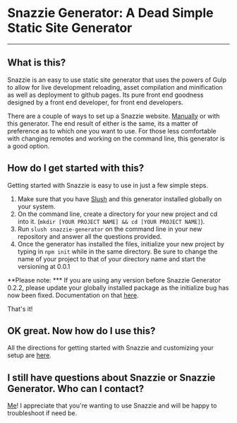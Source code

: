 # Snazzie Generator: A Dead Simple Static Site Generator

* * *

## What is this?

Snazzie is an easy to use static site generator that uses the powers of Gulp to allow for live development reloading, asset compilation and minification as well as deployment to github pages. Its pure front end goodness designed by a front end developer, for front end developers.

There are a couple of ways to set up a Snazzie website. [Manually](https://github.com/ninjaofawesome/snazzie) or with this generator.  The end result of either is the same, its a matter of preference as to which one you want to use.  For those less comfortable with changing remotes and working on the command line, this generator is a good option.

## How do I get started with this?

Getting started with Snazzie is easy to use in just a few simple steps.

1. Make sure that you have [Slush](http://slushjs.github.io/#/) and this generator installed globally on your system.
2. On the command line, create a directory for your new project and cd into it. (`mkdir [YOUR PROJECT NAME] && cd [YOUR PROJECT NAME]`).
3. Run `slush snazzie-generator` on the command line in your new repository and answer all the questions provided.
4. Once the generator has installed the files, initialize your new project by typing in `npm init` while in the same directory.  Be sure to change the name of your project to that of your directory name and start the versioning at 0.0.1

**Please note: *** If you are using any version before Snazzie Generator 0.2.2, please update your globally installed package as the initialize bug has now been fixed.  Documentation on that [here](https://docs.npmjs.com/getting-started/updating-global-packages).

That's it!

## OK great.  Now how do I use this?

All the directions for getting started with Snazzie and customizing your setup are [here](http://snazziewebsite.com/).

## I still have questions about Snazzie or Snazzie Generator.  Who can I contact?

[Me](mailto:snazzieinfo@gmail.com?subject=Snazzie%20Question)!  I appreciate that you're wanting to use Snazzie and will be happy to troubleshoot if need be.


